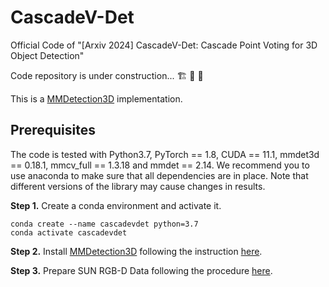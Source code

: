 # CascadeV-Det
Official Code of "[Arxiv 2024] CascadeV-Det: Cascade Point Voting for 3D Object Detection"

Code repository is under construction... 🏗️ 🚧 🔨

This is a [MMDetection3D](https://github.com/open-mmlab/mmdetection3d) implementation.


## Prerequisites
The code is tested with Python3.7, PyTorch == 1.8, CUDA == 11.1, mmdet3d == 0.18.1, mmcv_full == 1.3.18 and mmdet == 2.14. We recommend you to use anaconda to make sure that all dependencies are in place. Note that different versions of the library may cause changes in results.

**Step 1.** Create a conda environment and activate it.
```
conda create --name cascadevdet python=3.7
conda activate cascadevdet
```

**Step 2.** Install [MMDetection3D](https://github.com/open-mmlab/mmdetection3d) following the instruction [here](https://github.com/open-mmlab/mmdetection3d/blob/master/docs/en/getting_started.md).

**Step 3.** Prepare SUN RGB-D Data following the procedure [here](https://github.com/open-mmlab/mmdetection3d/tree/master/data/sunrgbd).

